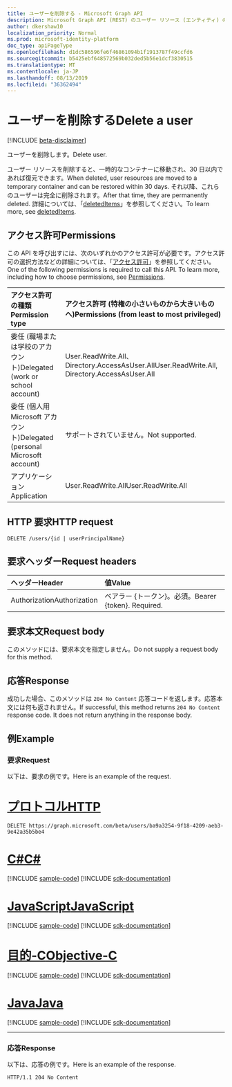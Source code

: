```yaml
---
title: ユーザーを削除する - Microsoft Graph API
description: Microsoft Graph API (REST) のユーザー リソース (エンティティ) の削除方法について説明します。
author: dkershaw10
localization_priority: Normal
ms.prod: microsoft-identity-platform
doc_type: apiPageType
ms.openlocfilehash: d1dc586596fe6f46861094b1f1913787f49ccfd6
ms.sourcegitcommit: b5425ebf648572569b032ded5b56e1dcf3830515
ms.translationtype: MT
ms.contentlocale: ja-JP
ms.lasthandoff: 08/13/2019
ms.locfileid: "36362494"
---
```

# <a name="delete-a-user"></a><span data-ttu-id="ea0af-103">ユーザーを削除する</span><span class="sxs-lookup"><span data-stu-id="ea0af-103">Delete a user</span></span>

[!INCLUDE [beta-disclaimer](../../includes/beta-disclaimer.md)]

<span data-ttu-id="ea0af-104">ユーザーを削除します。</span><span class="sxs-lookup"><span data-stu-id="ea0af-104">Delete user.</span></span>  

<span data-ttu-id="ea0af-105">ユーザー リソースを削除すると、一時的なコンテナーに移動され、30 日以内であれば復元できます。</span><span class="sxs-lookup"><span data-stu-id="ea0af-105">When deleted, user resources are moved to a temporary container and can be restored within 30 days.</span></span>  <span data-ttu-id="ea0af-106">それ以降、これらのユーザーは完全に削除されます。</span><span class="sxs-lookup"><span data-stu-id="ea0af-106">After that time, they are permanently deleted.</span></span>  <span data-ttu-id="ea0af-107">詳細については、「[deletedItems](../resources/directory.md)」を参照してください。</span><span class="sxs-lookup"><span data-stu-id="ea0af-107">To learn more, see [deletedItems](../resources/directory.md).</span></span>

## <a name="permissions"></a><span data-ttu-id="ea0af-108">アクセス許可</span><span class="sxs-lookup"><span data-stu-id="ea0af-108">Permissions</span></span>

<span data-ttu-id="ea0af-p102">この API を呼び出すには、次のいずれかのアクセス許可が必要です。アクセス許可の選択方法などの詳細については、「[アクセス許可](/graph/permissions-reference)」を参照してください。</span><span class="sxs-lookup"><span data-stu-id="ea0af-p102">One of the following permissions is required to call this API. To learn more, including how to choose permissions, see [Permissions](/graph/permissions-reference).</span></span>

|<span data-ttu-id="ea0af-111">アクセス許可の種類</span><span class="sxs-lookup"><span data-stu-id="ea0af-111">Permission type</span></span>      | <span data-ttu-id="ea0af-112">アクセス許可 (特権の小さいものから大きいものへ)</span><span class="sxs-lookup"><span data-stu-id="ea0af-112">Permissions (from least to most privileged)</span></span>              |
|:--------------------|:---------------------------------------------------------|
|<span data-ttu-id="ea0af-113">委任 (職場または学校のアカウント)</span><span class="sxs-lookup"><span data-stu-id="ea0af-113">Delegated (work or school account)</span></span> | <span data-ttu-id="ea0af-114">User.ReadWrite.All、Directory.AccessAsUser.All</span><span class="sxs-lookup"><span data-stu-id="ea0af-114">User.ReadWrite.All, Directory.AccessAsUser.All</span></span>    |
|<span data-ttu-id="ea0af-115">委任 (個人用 Microsoft アカウント)</span><span class="sxs-lookup"><span data-stu-id="ea0af-115">Delegated (personal Microsoft account)</span></span> | <span data-ttu-id="ea0af-116">サポートされていません。</span><span class="sxs-lookup"><span data-stu-id="ea0af-116">Not supported.</span></span>    |
|<span data-ttu-id="ea0af-117">アプリケーション</span><span class="sxs-lookup"><span data-stu-id="ea0af-117">Application</span></span> | <span data-ttu-id="ea0af-118">User.ReadWrite.All</span><span class="sxs-lookup"><span data-stu-id="ea0af-118">User.ReadWrite.All</span></span> |

## <a name="http-request"></a><span data-ttu-id="ea0af-119">HTTP 要求</span><span class="sxs-lookup"><span data-stu-id="ea0af-119">HTTP request</span></span>

<!-- { "blockType": "ignored" } -->
```http
DELETE /users/{id | userPrincipalName}
```

## <a name="request-headers"></a><span data-ttu-id="ea0af-120">要求ヘッダー</span><span class="sxs-lookup"><span data-stu-id="ea0af-120">Request headers</span></span>

| <span data-ttu-id="ea0af-121">ヘッダー</span><span class="sxs-lookup"><span data-stu-id="ea0af-121">Header</span></span>       | <span data-ttu-id="ea0af-122">値</span><span class="sxs-lookup"><span data-stu-id="ea0af-122">Value</span></span>|
|:-----------|:------|
| <span data-ttu-id="ea0af-123">Authorization</span><span class="sxs-lookup"><span data-stu-id="ea0af-123">Authorization</span></span>  | <span data-ttu-id="ea0af-p103">ベアラー {トークン}。必須。</span><span class="sxs-lookup"><span data-stu-id="ea0af-p103">Bearer {token}. Required.</span></span>  |

## <a name="request-body"></a><span data-ttu-id="ea0af-126">要求本文</span><span class="sxs-lookup"><span data-stu-id="ea0af-126">Request body</span></span>

<span data-ttu-id="ea0af-127">このメソッドには、要求本文を指定しません。</span><span class="sxs-lookup"><span data-stu-id="ea0af-127">Do not supply a request body for this method.</span></span>

## <a name="response"></a><span data-ttu-id="ea0af-128">応答</span><span class="sxs-lookup"><span data-stu-id="ea0af-128">Response</span></span>

<span data-ttu-id="ea0af-p104">成功した場合、このメソッドは `204 No Content` 応答コードを返します。応答本文には何も返されません。</span><span class="sxs-lookup"><span data-stu-id="ea0af-p104">If successful, this method returns `204 No Content` response code. It does not return anything in the response body.</span></span>

## <a name="example"></a><span data-ttu-id="ea0af-131">例</span><span class="sxs-lookup"><span data-stu-id="ea0af-131">Example</span></span>

### <a name="request"></a><span data-ttu-id="ea0af-132">要求</span><span class="sxs-lookup"><span data-stu-id="ea0af-132">Request</span></span>

<span data-ttu-id="ea0af-133">以下は、要求の例です。</span><span class="sxs-lookup"><span data-stu-id="ea0af-133">Here is an example of the request.</span></span>

# <a name="httptabhttp"></a>[<span data-ttu-id="ea0af-134">プロトコル</span><span class="sxs-lookup"><span data-stu-id="ea0af-134">HTTP</span></span>](#tab/http)
<!-- {
  "blockType": "request",
  "name": "delete_user"
}-->
```http
DELETE https://graph.microsoft.com/beta/users/ba9a3254-9f18-4209-aeb3-9e42a35b5be4 
```
# <a name="ctabcsharp"></a>[<span data-ttu-id="ea0af-135">C#</span><span class="sxs-lookup"><span data-stu-id="ea0af-135">C#</span></span>](#tab/csharp)
[!INCLUDE [sample-code](../includes/snippets/csharp/delete-user-csharp-snippets.md)]
[!INCLUDE [sdk-documentation](../includes/snippets/snippets-sdk-documentation-link.md)]

# <a name="javascripttabjavascript"></a>[<span data-ttu-id="ea0af-136">JavaScript</span><span class="sxs-lookup"><span data-stu-id="ea0af-136">JavaScript</span></span>](#tab/javascript)
[!INCLUDE [sample-code](../includes/snippets/javascript/delete-user-javascript-snippets.md)]
[!INCLUDE [sdk-documentation](../includes/snippets/snippets-sdk-documentation-link.md)]

# <a name="objective-ctabobjc"></a>[<span data-ttu-id="ea0af-137">目的-C</span><span class="sxs-lookup"><span data-stu-id="ea0af-137">Objective-C</span></span>](#tab/objc)
[!INCLUDE [sample-code](../includes/snippets/objc/delete-user-objc-snippets.md)]
[!INCLUDE [sdk-documentation](../includes/snippets/snippets-sdk-documentation-link.md)]

# <a name="javatabjava"></a>[<span data-ttu-id="ea0af-138">Java</span><span class="sxs-lookup"><span data-stu-id="ea0af-138">Java</span></span>](#tab/java)
[!INCLUDE [sample-code](../includes/snippets/java/delete-user-java-snippets.md)]
[!INCLUDE [sdk-documentation](../includes/snippets/snippets-sdk-documentation-link.md)]

---

### <a name="response"></a><span data-ttu-id="ea0af-139">応答</span><span class="sxs-lookup"><span data-stu-id="ea0af-139">Response</span></span>

<span data-ttu-id="ea0af-140">以下は、応答の例です。</span><span class="sxs-lookup"><span data-stu-id="ea0af-140">Here is an example of the response.</span></span> 
<!-- {
  "blockType": "response",
  "truncated": true
} -->
```http
HTTP/1.1 204 No Content
```

<!-- uuid: 8fcb5dbc-d5aa-4681-8e31-b001d5168d79
2015-10-25 14:57:30 UTC -->
<!--
{
  "type": "#page.annotation",
  "description": "Delete user",
  "keywords": "",
  "section": "documentation",
  "tocPath": "",
  "suppressions": [
  ]
}
-->

